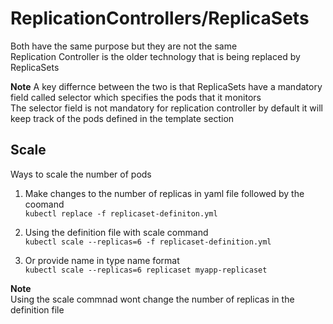 # ReplicationControllers/ReplicaSets

Both have the same purpose but they are not the same  
Replication Controller is the older technology that is being replaced by ReplicaSets  

**Note**
  A key differnce between the two is that ReplicaSets have a mandatory field called selector which specifies the pods that it monitors  
The selector field is not mandatory for replication controller by default it will keep track of the pods defined in the template section

## Scale <br>
Ways to scale the number of pods 

1. Make changes to the number of replicas in yaml file followed by the coomand <br>
`kubectl replace -f replicaset-definiton.yml` <br>

2.  Using the definition file with scale command <br>
  `kubectl scale --replicas=6 -f replicaset-definition.yml` <br>

3. Or provide name in type name format <br>
    `kubectl scale --replicas=6 replicaset myapp-replicaset` 


**Note**  <br>
Using the scale commnad wont change the number of replicas in the definition file



